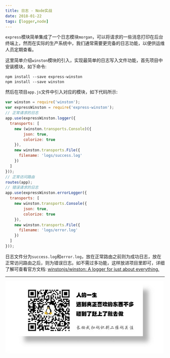 ```yaml
---
title: 日志 - Node实战
date: 2018-01-22
tags: [logger,node]
---
```


`express`模块简单集成了一个日志模块`morgan`，可以将请求的一些消息打印在后台终端上，然而在实际的生产系统中，我们通常需要更完备的日志功能，以便供运维人员定期查看。

这里简单介绍`winston`模块的引入，实现最简单的日志写入文件功能，首先项目中安装模块，如下命令:

```
npm install --save express-winston
npm install --save winston
```

然后在项目`app.js`文件中引入对应的模块，如下代码所示: 

```js
var winston = require('winston');
var expressWinston = require('express-winston');
// 正常请求的日志
app.use(expressWinston.logger({
  transports: [
    new (winston.transports.Console)({
        json: true,
        colorize: true
    }),
    new winston.transports.File({
      filename: 'logs/success.log'
    })
  ]
}));
// 正常访问路由
routes(app);
// 错误请求的日志
app.use(expressWinston.errorLogger({
  transports: [
    new winston.transports.Console({
        json: true,
        colorize: true
    }),
    new winston.transports.File({
      filename: 'logs/error.log'
    })
  ]
}));
```

日志文件分为`success.log`和`error.log`，放在正常路由之前则为成功日志，放在正常访问路由之后，则为错误日志。如不需过多功能，这样放进项目里即可，详细了解可查看官方文档: [winstonjs/winston: A logger for just about everything.](https://github.com/winstonjs/winston)

- - -
![](/image/weixin.jpg)